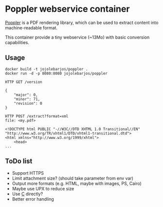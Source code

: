 
# Poppler webservice container

[Poppler](https://poppler.freedesktop.org/) is a PDF rendering library, which can be used to extract content into machine-readable format.

This container provide a tiny webservice (~13Mo) with basic conversion capabilities.


## Usage

```
docker build -t jojolebarjos/poppler .
docker run -d -p 8080:8080 jojolebarjos/poppler
```

```
HTTP GET /version

{
    "major": 0,
    "minor": 71,
    "revision": 0
}
```

```
HTTP POST /extract?format=xml
file: <my.pdf>

<!DOCTYPE html PUBLIC "-//W3C//DTD XHTML 1.0 Transitional//EN" "http://www.w3.org/TR/xhtml1/DTD/xhtml1-transitional.dtd">
<html xmlns="http://www.w3.org/1999/xhtml">
    <head>
...
```


## ToDo list

 * Support HTTPS
 * Limit attachment size? (should take parameter from env var)
 * Output more formats (e.g. HTML, maybe with images, PS, Cairo)
 * Maybe use UPX to reduce size
 * Use [C](https://blog.golang.org/c-go-cgo) directly?
 * Better error handling
